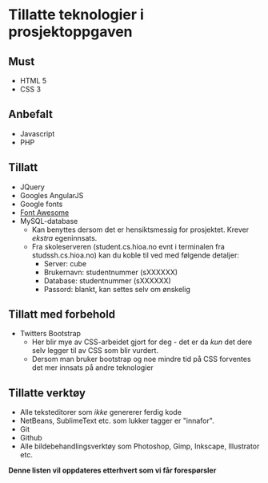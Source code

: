 # Tillatte teknologier i prosjektoppgaven

## Must

- HTML 5
- CSS 3

## Anbefalt

- Javascript
- PHP

## Tillatt

- JQuery
- Googles AngularJS
- Google fonts
- [Font Awesome](http://fortawesome.github.io/Font-Awesome/)
- MySQL-database
	- Kan benyttes dersom det er hensiktsmessig for prosjektet. Krever *ekstra* egeninnsats.
	- Fra skoleserveren (student.cs.hioa.no evnt i terminalen fra studssh.cs.hioa.no) kan du koble til ved med følgende detaljer:
		- Server: cube
		- Brukernavn: studentnummer (sXXXXXX)
		- Database: studentnummer (sXXXXXX)
		- Passord: blankt, kan settes selv om ønskelig


## Tillatt med forbehold
- Twitters Bootstrap
	- Her blir mye av CSS-arbeidet gjort for deg - det er da *kun* det dere selv legger til av CSS som blir vurdert.
	- Dersom man bruker bootstrap og noe mindre tid på CSS forventes det mer innsats på andre teknologier


## Tillatte verktøy

- Alle teksteditorer som *ikke* genererer ferdig kode
- NetBeans, SublimeText etc. som lukker tagger er "innafor". 
- Git 
- Github
- Alle bildebehandlingsverktøy som Photoshop, Gimp, Inkscape, Illustrator etc.


**Denne listen vil oppdateres etterhvert som vi får forespørsler**
